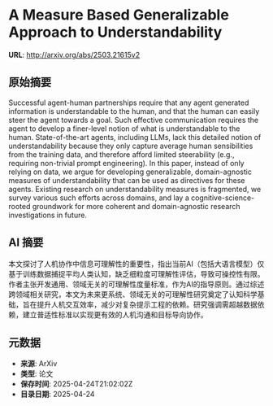# A Measure Based Generalizable Approach to Understandability

**URL**: http://arxiv.org/abs/2503.21615v2

## 原始摘要

Successful agent-human partnerships require that any agent generated
information is understandable to the human, and that the human can easily steer
the agent towards a goal. Such effective communication requires the agent to
develop a finer-level notion of what is understandable to the human.
State-of-the-art agents, including LLMs, lack this detailed notion of
understandability because they only capture average human sensibilities from
the training data, and therefore afford limited steerability (e.g., requiring
non-trivial prompt engineering).
  In this paper, instead of only relying on data, we argue for developing
generalizable, domain-agnostic measures of understandability that can be used
as directives for these agents. Existing research on understandability measures
is fragmented, we survey various such efforts across domains, and lay a
cognitive-science-rooted groundwork for more coherent and domain-agnostic
research investigations in future.


## AI 摘要

本文探讨了人机协作中信息可理解性的重要性，指出当前AI（包括大语言模型）仅基于训练数据捕捉平均人类认知，缺乏细粒度可理解性评估，导致可操控性有限。作者主张开发通用、领域无关的可理解性度量标准，作为AI的指导原则。通过综述跨领域相关研究，本文为未来更系统、领域无关的可理解性研究奠定了认知科学基础，旨在提升人机交互效率，减少对复杂提示工程的依赖。研究强调需超越数据依赖，建立普适性标准以实现更有效的人机沟通和目标导向协作。

## 元数据

- **来源**: ArXiv
- **类型**: 论文
- **保存时间**: 2025-04-24T21:02:02Z
- **目录日期**: 2025-04-24
